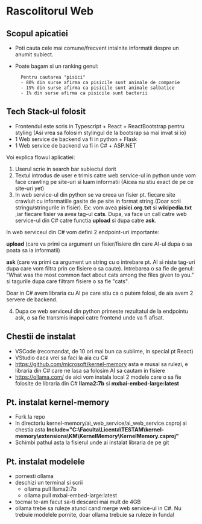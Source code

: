 # Rascolitorul Web

## Scopul apicatiei

- Poti cauta cele mai comune/frecvent intalnite informatii despre un anumit subiect.
- Poate bagam si un ranking genul:

        Pentru cautarea "pisici"
        - 80% din surse afirma ca pisicile sunt animale de companie
        - 19% din surse afirma ca pisicile sunt animale salbatice
        - 1% din surse afirma ca pisicile sunt bacterii

## Tech Stack-ul folosit

- Frontendul este scris in Typescript + React + ReactBootstrap pentru styling (Asi vrea sa folosim stylingul de la bootsrap sa mai invat si io)
- 1 Web service de backend va fi in python + Flask
- 1 Web service de backend va fi in C# + ASP.NET

Voi explica flowul aplicatiei:

1. Userul scrie in search bar subiectul dorit
2. Textul introdus de user e trimis catre web service-ul in python unde vom face crawling pe site-uri si luam informatii (Aicea nu stiu exact de pe ce site-uri yet)
3. In web service-ul din python se va creea un fisier pt. fiecare site crawluit cu informatiile gasite de pe site in format string.(Doar scrii stringu/stringurile in fisier). Ex: vom avea **pisici.org.txt** si **wikipedia.txt** ,iar fiecare fisier va avea tag-ul **cats**. Dupa, va face un call catre web service-ul din C# catre functia **upload** si dupa catre **ask**.

In web serviceul din C# vom defini 2 endpoint-uri importante:

**upload** (care va primi ca argument un fisier/fisiere din care AI-ul dupa o sa poata sa ia informatii)

**ask** (care va primi ca argument un string cu o intrebare pt. AI si niste tag-uri dupa care vom filtra prin ce fisiere o sa caute). Intrebarea o sa fie de genul: "What was the most common fact about cats among the files given to you." si tagurile dupa care filtram fisiere o sa fie "cats".

Doar in C# avem libraria cu AI pe care stiu ca o putem folosi, de aia avem 2 servere de backend.

4. Dupa ce web serviceul din python primeste rezultatul de la endpointu ask, o sa fie transmis inapoi catre frontend unde va fi afisat.

## Chestii de instalat

- VSCode (recomandat, de 10 ori mai bun ca sublime, in special pt React)
- VStudio daca vrei sa faci la aia cu C#
- https://github.com/microsoft/kernel-memory asta e musai sa rulezi, e libraria din C# care ne lasa sa folosim AI sa cautam in fisiere
- https://ollama.com/ de aici vom instala local 2 modele care o sa fie folosite de libraria din C# **llama2:7b** si **mxbai-embed-large:latest**

## Pt. instalat kernel-memory

- Fork la repo
- In directoriu kernel-memory/ai_web_service/ai_web_service.csproj ai chestia asta **Include="C:\Faculta\Licenta\TESTAM\kernel-memory\extensions\KM\KernelMemory\KernelMemory.csproj"**
- Schimbi pathul asta la fisierul unde ai instalat libraria de pe git

## Pt. instalat modelele

- pornesti ollama
- deschizi un terminal si scrii
  - ollama pull llama2:7b
  - ollama pull mxbai-embed-large:latest
- tocmai te-am facut sa-ti descarci mai mult de 4GB
- ollama trebe sa ruleze atunci cand merge web service-ul in C#. Nu trebuie modelele pornite, doar ollama trebuie sa ruleze in fundal

